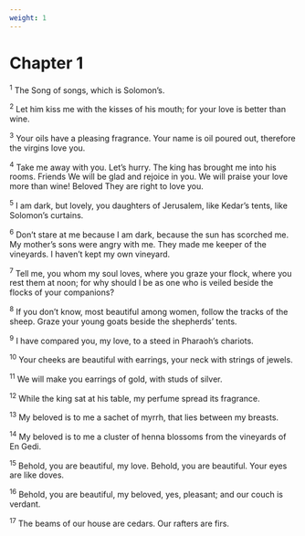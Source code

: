 ```yaml
---
weight: 1
---
```


# Chapter 1

<sup>1</sup> The Song of songs, which is Solomon’s. 

<sup>2</sup> Let him kiss me with the kisses of his mouth; for your love is better than wine. 

<sup>3</sup> Your oils have a pleasing fragrance. Your name is oil poured out, therefore the virgins love you. 

<sup>4</sup> Take me away with you. Let’s hurry. The king has brought me into his rooms. Friends We will be glad and rejoice in you. We will praise your love more than wine! Beloved They are right to love you. 

<sup>5</sup> I am dark, but lovely, you daughters of Jerusalem, like Kedar’s tents, like Solomon’s curtains. 

<sup>6</sup> Don’t stare at me because I am dark, because the sun has scorched me. My mother’s sons were angry with me. They made me keeper of the vineyards. I haven’t kept my own vineyard. 

<sup>7</sup> Tell me, you whom my soul loves, where you graze your flock, where you rest them at noon; for why should I be as one who is veiled beside the flocks of your companions? 

<sup>8</sup> If you don’t know, most beautiful among women, follow the tracks of the sheep. Graze your young goats beside the shepherds’ tents. 

<sup>9</sup> I have compared you, my love, to a steed in Pharaoh’s chariots. 

<sup>10</sup> Your cheeks are beautiful with earrings, your neck with strings of jewels. 

<sup>11</sup> We will make you earrings of gold, with studs of silver. 

<sup>12</sup> While the king sat at his table, my perfume spread its fragrance. 

<sup>13</sup> My beloved is to me a sachet of myrrh, that lies between my breasts. 

<sup>14</sup> My beloved is to me a cluster of henna blossoms from the vineyards of En Gedi. 

<sup>15</sup> Behold, you are beautiful, my love. Behold, you are beautiful. Your eyes are like doves. 

<sup>16</sup> Behold, you are beautiful, my beloved, yes, pleasant; and our couch is verdant. 

<sup>17</sup> The beams of our house are cedars. Our rafters are firs. 


